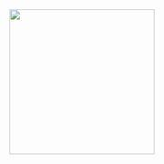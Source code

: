 <img src="https://bluehuskystudios.github.io/Blue-Husky-Software-Platform/BHSP%20Logo.svg" width="256px" />
